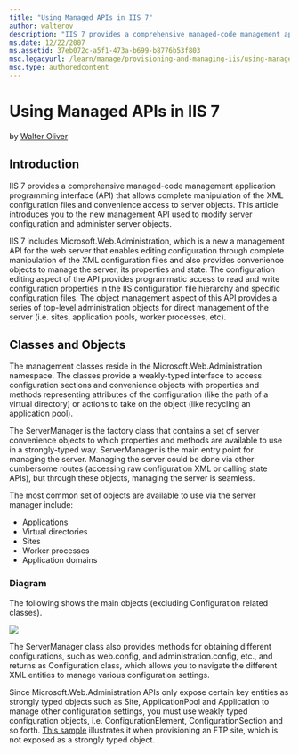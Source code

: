 ```yaml
---
title: "Using Managed APIs in IIS 7"
author: walterov
description: "IIS 7 provides a comprehensive managed-code management application programming interface (API) that allows complete manipulation of the XML configuration fil..."
ms.date: 12/22/2007
ms.assetid: 37eb072c-a5f1-473a-b699-b8776b53f803
msc.legacyurl: /learn/manage/provisioning-and-managing-iis/using-managed-apis-in-iis-7
msc.type: authoredcontent
---
```

# Using Managed APIs in IIS 7

by [Walter Oliver](https://github.com/walterov)

## Introduction

IIS 7 provides a comprehensive managed-code management application programming interface (API) that allows complete manipulation of the XML configuration files and convenience access to server objects. This article introduces you to the new management API used to modify server configuration and administer server objects.

IIS 7 includes Microsoft.Web.Administration, which is a new a management API for the web server that enables editing configuration through complete manipulation of the XML configuration files and also provides convenience objects to manage the server, its properties and state. The configuration editing aspect of the API provides programmatic access to read and write configuration properties in the IIS configuration file hierarchy and specific configuration files. The object management aspect of this API provides a series of top-level administration objects for direct management of the server (i.e. sites, application pools, worker processes, etc).

## Classes and Objects

The management classes reside in the Microsoft.Web.Administration namespace. The classes provide a weakly-typed interface to access configuration sections and convenience objects with properties and methods representing attributes of the configuration (like the path of a virtual directory) or actions to take on the object (like recycling an application pool).

The ServerManager is the factory class that contains a set of server convenience objects to which properties and methods are available to use in a strongly-typed way. ServerManager is the main entry point for managing the server. Managing the server could be done via other cumbersome routes (accessing raw configuration XML or calling state APIs), but through these objects, managing the server is seamless.

The most common set of objects are available to use via the server manager include:

- Applications
- Virtual directories
- Sites
- Worker processes
- Application domains

### Diagram

The following shows the main objects (excluding Configuration related classes).

[![](using-managed-apis-in-iis-7/_static/image3.jpg)](using-managed-apis-in-iis-7/_static/image1.jpg)

The ServerManager class also provides methods for obtaining different configurations, such as web.config, and administration.config, etc., and returns as Configuration class, which allows you to navigate the different XML entities to manage various configuration settings.

Since Microsoft.Web.Administration APIs only expose certain key entities as strongly typed objects such as Site, ApplicationPool and Application to manage other configuration settings, you must use weakly typed configuration objects, i.e. ConfigurationElement, ConfigurationSection and so forth. [This sample](provisioning-sample-in-c.md#CreateFTPsite "Provisioning FTP Site") illustrates it when provisioning an FTP site, which is not exposed as a strongly typed object.

